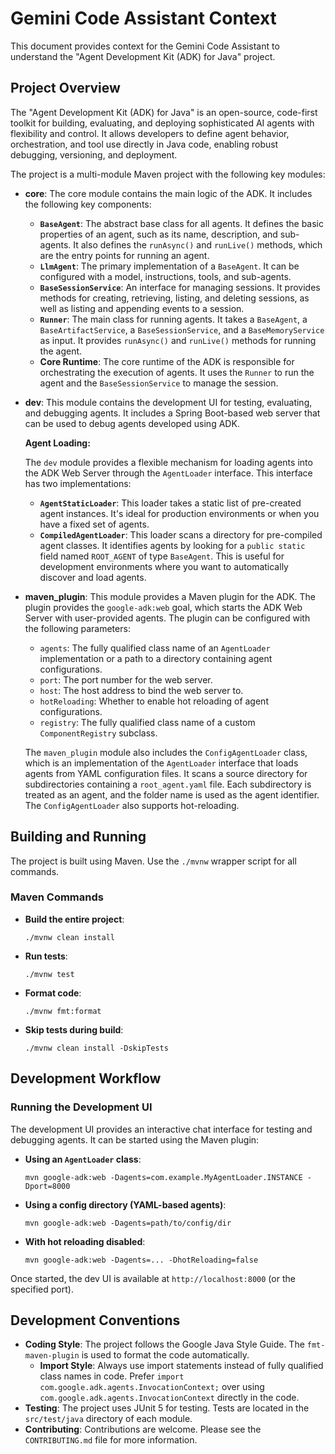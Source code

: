 # Gemini Code Assistant Context

This document provides context for the Gemini Code Assistant to understand the "Agent Development Kit (ADK) for Java" project.

## Project Overview

The "Agent Development Kit (ADK) for Java" is an open-source, code-first toolkit for building, evaluating, and deploying sophisticated AI agents with flexibility and control. It allows developers to define agent behavior, orchestration, and tool use directly in Java code, enabling robust debugging, versioning, and deployment.

The project is a multi-module Maven project with the following key modules:

*   **core**: The core module contains the main logic of the ADK. It includes the following key components:
    *   **`BaseAgent`**: The abstract base class for all agents. It defines the basic properties of an agent, such as its name, description, and sub-agents. It also defines the `runAsync()` and `runLive()` methods, which are the entry points for running an agent.
    *   **`LlmAgent`**: The primary implementation of a `BaseAgent`. It can be configured with a model, instructions, tools, and sub-agents.
    *   **`BaseSessionService`**: An interface for managing sessions. It provides methods for creating, retrieving, listing, and deleting sessions, as well as listing and appending events to a session.
    *   **`Runner`**: The main class for running agents. It takes a `BaseAgent`, a `BaseArtifactService`, a `BaseSessionService`, and a `BaseMemoryService` as input. It provides `runAsync()` and `runLive()` methods for running the agent.
    *   **Core Runtime**: The core runtime of the ADK is responsible for orchestrating the execution of agents. It uses the `Runner` to run the agent and the `BaseSessionService` to manage the session.
*   **dev**: This module contains the development UI for testing, evaluating, and debugging agents. It includes a Spring Boot-based web server that can be used to debug agents developed using ADK.

    **Agent Loading:**

    The `dev` module provides a flexible mechanism for loading agents into the ADK Web Server through the `AgentLoader` interface. This interface has two implementations:

    *   **`AgentStaticLoader`**: This loader takes a static list of pre-created agent instances. It's ideal for production environments or when you have a fixed set of agents.
    *   **`CompiledAgentLoader`**: This loader scans a directory for pre-compiled agent classes. It identifies agents by looking for a `public static` field named `ROOT_AGENT` of type `BaseAgent`. This is useful for development environments where you want to automatically discover and load agents.
*   **maven_plugin**: This module provides a Maven plugin for the ADK. The plugin provides the `google-adk:web` goal, which starts the ADK Web Server with user-provided agents. The plugin can be configured with the following parameters:

    *   `agents`: The fully qualified class name of an `AgentLoader` implementation or a path to a directory containing agent configurations.
    *   `port`: The port number for the web server.
    *   `host`: The host address to bind the web server to.
    *   `hotReloading`: Whether to enable hot reloading of agent configurations.
    *   `registry`: The fully qualified class name of a custom `ComponentRegistry` subclass.

    The `maven_plugin` module also includes the `ConfigAgentLoader` class, which is an implementation of the `AgentLoader` interface that loads agents from YAML configuration files. It scans a source directory for subdirectories containing a `root_agent.yaml` file. Each subdirectory is treated as an agent, and the folder name is used as the agent identifier. The `ConfigAgentLoader` also supports hot-reloading.


## Building and Running

The project is built using Maven. Use the `./mvnw` wrapper script for all commands.

### Maven Commands

*   **Build the entire project**:

    ```shell
    ./mvnw clean install
    ```

*   **Run tests**:

    ```shell
    ./mvnw test
    ```

*   **Format code**:

    ```shell
    ./mvnw fmt:format
    ```

*   **Skip tests during build**:

    ```shell
    ./mvnw clean install -DskipTests
    ```

## Development Workflow

### Running the Development UI

The development UI provides an interactive chat interface for testing and debugging agents. It can be started using the Maven plugin:

*   **Using an `AgentLoader` class**:

    ```shell
    mvn google-adk:web -Dagents=com.example.MyAgentLoader.INSTANCE -Dport=8000
    ```

*   **Using a config directory (YAML-based agents)**:

    ```shell
    mvn google-adk:web -Dagents=path/to/config/dir
    ```

*   **With hot reloading disabled**:

    ```shell
    mvn google-adk:web -Dagents=... -DhotReloading=false
    ```

Once started, the dev UI is available at `http://localhost:8000` (or the specified port).

## Development Conventions

*   **Coding Style**: The project follows the Google Java Style Guide. The `fmt-maven-plugin` is used to format the code automatically.
    *   **Import Style**: Always use import statements instead of fully qualified class names in code. Prefer `import com.google.adk.agents.InvocationContext;` over using `com.google.adk.agents.InvocationContext` directly in the code.
*   **Testing**: The project uses JUnit 5 for testing. Tests are located in the `src/test/java` directory of each module.
*   **Contributing**: Contributions are welcome. Please see the `CONTRIBUTING.md` file for more information.
